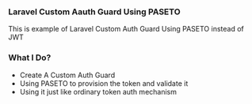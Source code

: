 ### Laravel Custom Aauth Guard Using PASETO

This is example of Laravel Custom Auth Guard Using PASETO instead of JWT

### What I Do?

- Create A Custom Auth Guard
- Using PASETO to provision the token and validate it
- Using it just like ordinary token auth mechanism

